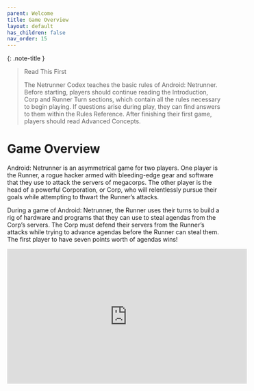 ```yaml
---
parent: Welcome
title: Game Overview
layout: default
has_children: false
nav_order: 15
---
```

{: .note-title }
> Read This First
>
> The Netrunner Codex teaches the basic rules of Android: Netrunner. Before starting, players should continue reading the Introduction, Corp and Runner Turn sections, which contain all the rules necessary to begin playing. If questions arise during play, they can find answers to them within the Rules Reference. After finishing their first game, players should read Advanced Concepts.

# Game Overview

Android: Netrunner is an asymmetrical game for two players. One player is the Runner, a rogue hacker armed with bleeding-edge gear and software that they use to attack the servers of megacorps. The other player is the head of a powerful Corporation, or Corp, who will relentlessly pursue their goals while attempting to thwart the Runner’s attacks.

During a game of Android: Netrunner, the Runner uses their turns to build a rig of hardware and programs that they can use to steal agendas from the Corp’s servers. The Corp must defend their servers from the Runner’s attacks while trying to advance agendas before the Runner can steal them. The first player to have seven points worth of agendas wins!

<center>
<iframe width="560" height="315" src="https://www.youtube-nocookie.com/embed/1dtvARFeCvw?si=IDwFzW3dTG1ZDWC9" title="YouTube video player" frameborder="0" allow="accelerometer; autoplay; clipboard-write; encrypted-media; gyroscope; picture-in-picture; web-share" referrerpolicy="strict-origin-when-cross-origin" allowfullscreen></iframe>
</center>
